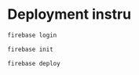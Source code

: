 # Deployment instru

```bash
firebase login
```

```bash
firebase init
```

```bash
firebase deploy
```
